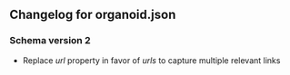 ## Changelog for organoid.json

### Schema version 2
* Replace *url* property in favor of *urls* to capture multiple relevant links
